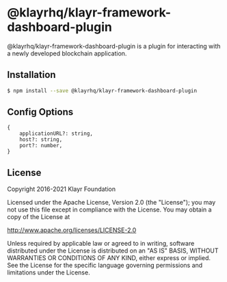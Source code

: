 # @klayrhq/klayr-framework-dashboard-plugin

@klayrhq/klayr-framework-dashboard-plugin is a plugin for interacting with a newly developed blockchain application.

## Installation

```sh
$ npm install --save @klayrhq/klayr-framework-dashboard-plugin
```

## Config Options

```
{
	applicationURL?: string,
	host?: string,
	port?: number,
}
```

## License

Copyright 2016-2021 Klayr Foundation

Licensed under the Apache License, Version 2.0 (the "License");
you may not use this file except in compliance with the License.
You may obtain a copy of the License at

http://www.apache.org/licenses/LICENSE-2.0

Unless required by applicable law or agreed to in writing, software
distributed under the License is distributed on an "AS IS" BASIS,
WITHOUT WARRANTIES OR CONDITIONS OF ANY KIND, either express or implied.
See the License for the specific language governing permissions and
limitations under the License.

[klayr core github]: https://github.com/KlayrHQ/klayr
[klayr documentation site]: https://klayr.io/documentation/klayr-elements
